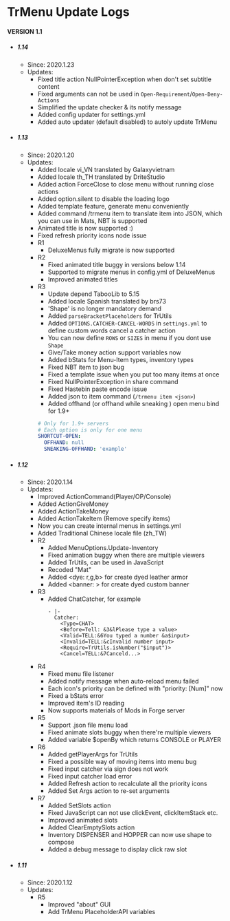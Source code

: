 # TrMenu Update Logs #

#### VERSION 1.1
  - ##### 1.14
    - Since: 2020.1.23
    - Updates:
      - Fixed title action NullPointerException when don't set subtitle content
      - Fixed arguments can not be used in `Open-Requirement`/`Open-Deny-Actions`
      - Simplified the update checker & its notify message
      - Added config updater for settings.yml
      - Added auto updater (default disabled) to autoly update TrMenu
  - ##### 1.13
    - Since: 2020.1.20
    - Updates:
      - Added locale vi_VN translated by Galaxyvietnam
      - Added locale th_TH translated by DriteStudio
      - Added action ForceClose to close menu without running close actions
      - Added option.silent to disable the loading logo
      - Added template feature, generate menu conveniently
      - Added command /trmenu item to translate item into JSON,
        which you can use in Mats, NBT is supported
      - Animated title is now supported :)
      - Fixed refresh priority icons node issue
      - R1
        - DeluxeMenus fully migrate is now supported
      - R2
        - Fixed animated title buggy in versions below 1.14
        - Supported to migrate menus in config.yml of DeluxeMenus
        - Improved animated titles
      - R3
        - Update depend TabooLib to 5.15
        - Added locale Spanish translated by brs73
        - 'Shape' is no longer mandatory demand
        - Added `parseBracketPlaceholders` for TrUtils
        - Added `OPTIONS.CATCHER-CANCEL-WORDS` in `settings.yml` to define custom words cancel a catcher action
        - You can now define `ROWS` or `SIZES` in menu if you dont use `Shape`
        - Give/Take money action support variables now
        - Added bStats for Menu-Item types, inventory types
        - Fixed NBT item to json bug
        - Fixed a template issue when you put too many items at once
        - Fixed NullPointerException in share command
        - Fixed Hastebin paste encode issue
        - Added json to item command (`/trmenu item <json>`)
        - Added offhand (or offhand while sneaking ) open menu bind for 1.9+ 
        ```YAML
        # Only for 1.9+ servers
        # Each option is only for one menu
        SHORTCUT-OPEN:
          OFFHAND: null
          SNEAKING-OFFHAND: 'example'
        ```
  - ##### 1.12
    - Since: 2020.1.14
    - Updates:
      - Improved ActionCommand(Player/OP/Console)
      - Added ActionGiveMoney
      - Added ActionTakeMoney 
      - Added ActionTakeItem (Remove specify items)
      - Now you can create internal menus in settings.yml
      - Added Traditional Chinese locale file (zh_TW)
      - R2
        - Added MenuOptions.Update-Inventory
        - Fixed animation buggy when there are multiple viewers
        - Added TrUtils, can be used in JavaScript
        - Recoded "Mat"
        - Added <dye: r,g,b> for create dyed leather armor
        - Added <banner: > for create dyed custom banner
      - R3
        - Added ChatCatcher, for example
          ```
          - |-
            Catcher:
              <Type=CHAT>
              <Before=Tell: &3&lPlease type a value>
              <Valid=TELL:&6You typed a number &a$input>
              <Invalid=TELL:&cInvalid number input>
              <Require=TrUtils.isNumber("$input")>
              <Cancel=TELL:&7Canceld...>
          ```
      - R4
        - Fixed menu file listener
        - Added notify message when auto-reload menu failed
        - Each icon's priority can be defined with "priority: [Num]" now
        - Fixed a bStats error
        - Improved item's ID reading
        - Now supports materials of Mods in Forge server
      - R5
        - Support .json file menu load
        - Fixed animate slots buggy when there're multiple viewers
        - Added variable $openBy which returns CONSOLE or PLAYER
      - R6
        - Added getPlayerArgs for TrUtils
        - Fixed a possible way of moving items into menu bug
        - Fixed input catcher via sign does not work
        - Fixed input catcher load error
        - Added Refresh action to recalculate all the priority icons
        - Added Set Args action to re-set arguments
      - R7
        - Added SetSlots action
        - Fixed JavaScript can not use clickEvent, clickItemStack etc.
        - Improved animated slots
        - Added ClearEmptySlots action
        - Inventory DISPENSER and HOPPER can now use shape to compose
        - Added a debug message to display click raw slot
  - ##### 1.11
    - Since: 2020.1.12
    - Updates:
      - R5
        - Improved "about" GUI
        - Add TrMenu PlaceholderAPI variables

